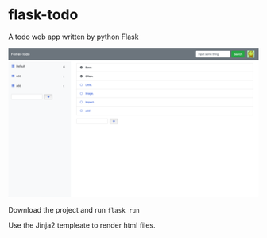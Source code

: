# flask-todo
A todo web app written by python Flask

![Todo](https://github.com/TuffyTian/flask-todo/blob/master/imgs/todo.png?raw=true)



Download the project and run ``flask run``

Use the Jinja2 templeate to render html files.




